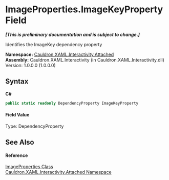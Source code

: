 # ImageProperties.ImageKeyProperty Field
 _**\[This is preliminary documentation and is subject to change.\]**_

Identifies the ImageKey&nbsp;dependency property

**Namespace:**&nbsp;<a href="N_Cauldron_XAML_Interactivity_Attached">Cauldron.XAML.Interactivity.Attached</a><br />**Assembly:**&nbsp;Cauldron.XAML.Interactivity (in Cauldron.XAML.Interactivity.dll) Version: 1.0.0.0 (1.0.0.0)

## Syntax

**C#**<br />
``` C#
public static readonly DependencyProperty ImageKeyProperty
```


#### Field Value
Type: DependencyProperty

## See Also


#### Reference
<a href="T_Cauldron_XAML_Interactivity_Attached_ImageProperties">ImageProperties Class</a><br /><a href="N_Cauldron_XAML_Interactivity_Attached">Cauldron.XAML.Interactivity.Attached Namespace</a><br />